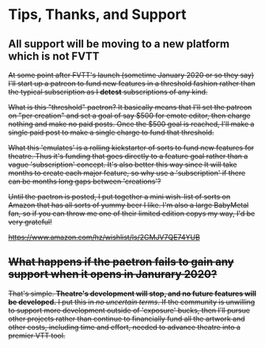 # Tips, Thanks, and Support

## All support will be moving to a new platform which is not FVTT

~~At some point after FVTT's launch (sometime January 2020 or so they say) I'll start up a patreon to fund new features in a threshold fashion rather than the typical subscription as I **detest** subscriptions of any kind.~~

~~What is this "threshold" paetron? It basically means that I'll set the patreon on "per creation" and set a goal of say $500 for emote editor, then charge nothing and make no paid posts. Once the $500 goal is reached, I'll make a single paid post to make a single charge to fund that threshold.~~

~~What this 'emulates' is a rolling kickstarter of sorts to fund new features for theatre. Thus it's funding that goes directly to a feature goal rather than a vague 'subscription' concept. It's also better this way since It will take months to create each major feature, so why use a 'subscription' if there can be months long gaps between 'creations'?~~

~~Until the paetron is posted, I put together a mini wish-list of sorts on Amazon that has all sorts of yummy beer I like. I'm also a large BabyMetal fan, so if you can throw me one of their limited edition copys my way, I'd be very grateful!~~

~~https://www.amazon.com/hz/wishlist/ls/2GMJV7QE74YUB~~

## ~~What happens if the paetron fails to gain any support when it opens in Janurary 2020?~~

~~That's simple. **Theatre's development will stop, and no future features will be developed.** I put this in _no uncertain terms_. If the community is unwilling to support more development outside of 'exposure' bucks, then I'll pursue other projects rather than continue to financially fund all the artwork and other costs, including time and effort, needed to advance theatre into a premier VTT tool.~~
